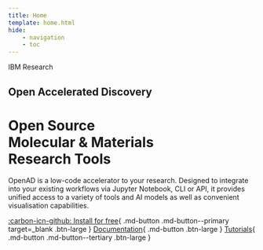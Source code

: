 ```yaml
---
title: Home
template: home.html
hide:
    - navigation
    - toc
---
```


<div id="hero" markdown>
IBM Research

## Open Accelerated Discovery
# Open Source<br>Molecular & Materials<br>Research Tools
<!-- # Open Source<br>Molecular & Materials<br>Discovery -->

<div class="intro">
OpenAD is a low-code accelerator to your research. Designed to integrate into your existing workflows via Jupyter Notebook, CLI or API, it provides unified access to a variety of tools and AI models as well as convenient visualisation capabilities.
</div>

[:carbon-icn-github: Install for free](https://github.com/acceleratedscience/openad-toolkit){ .md-button .md-button--primary target=\_blank .btn-large }
[Documentation](documentation/installation.md){ .md-button .btn-large }
[Tutorials](blog/category/tutorials/){ .md-button .md-button--tertiary .btn-large }
</div>


